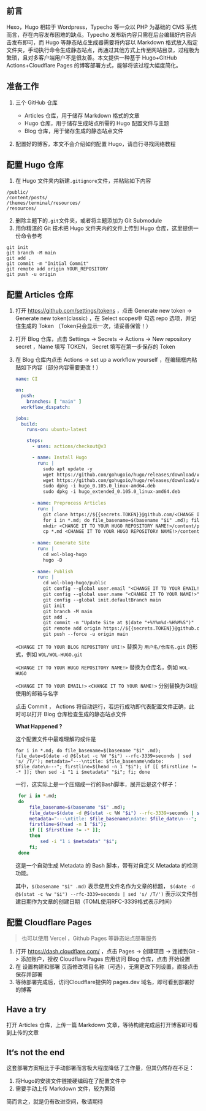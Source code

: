 ## 前言

Hexo，Hugo 相较于 Wordpress，Typecho 等一众以 PHP 为基础的 CMS 系统而言，存在内容发布困难的缺点。Typecho 发布新内容只需在后台编辑好内容点击发布即可，而 Hugo 等静态站点生成器需要将内容以 Markdown 格式放入指定文件夹，手动执行命令生成静态站点，再通过其他方式上传至网站目录，过程极为繁琐，且对多客户端用户不是很友善。本文提供一种基于 Hugo+GItHub Actions+Cloudflare Pages 的博客部署方式，能够将该过程大幅度简化。

## 准备工作

1. 三个 GitHub 仓库
   - Articles 仓库，用于储存 Markdown 格式的文章
   - Hugo 仓库，用于储存生成站点所需的 Hugo 配置文件与主题
   - Blog 仓库，用于储存生成的静态站点文件

2. 配置好的博客，本文不会介绍如何配置 Hugo，请自行寻找网络教程

## 配置 Hugo 仓库

1. 在 Hugo 文件夹内新建`.gitignore`文件，并粘贴如下内容

```
/public/
/content/posts/
/themes/terminal/resources/
/resources/
```

2. 删除主题下的`.git`文件夹，或者将主题添加为 Git Submodule
3. 用你精湛的 Git 技术把 Hugo 文件夹内的文件上传到 Hugo 仓库，这里提供一份命令参考
```
git init
git branch -M main
git add .
git commit -m "Initial Commit"
git remote add origin YOUR_REPOSITORY
git push -u origin
```

## 配置 Articles 仓库

1. 打开 https://github.com/settings/tokens ，点击 Generate new token -> Generate new token(classic) ，在 Select scopes中 勾选 repo 选项，并记住生成的 Token （Token只会显示一次，请妥善保管！）

2. 打开 Blog 仓库，点击 Settings -> Secrets -> Actions -> New repository secret ，Name 填写 TOKEN， Secret 填写在第一步保存的 Token

3. 在 Blog 仓库内点击 Actions -> set up a workflow yourself ，在编辑框内粘贴如下内容（部分内容需要更改！）

   ```yaml
   name: CI
   
   on:
     push:
       branches: [ "main" ]
     workflow_dispatch:
   
   jobs:
     build:
       runs-on: ubuntu-latest
   
       steps:
         - uses: actions/checkout@v3
   
         - name: Install Hugo
           run: |
             sudo apt update -y
             wget https://github.com/gohugoio/hugo/releases/download/v0.105.0/hugo_0.105.0_linux-amd64.deb
             wget https://github.com/gohugoio/hugo/releases/download/v0.105.0/hugo_extended_0.105.0_linux-amd64.deb
             sudo dpkg -i hugo_0.105.0_linux-amd64.deb 
             sudo dpkg -i hugo_extended_0.105.0_linux-amd64.deb
             
         - name: Preprocess Articles
           run: |
             git clone https://${{secrets.TOKEN}}@github.com/<CHANGE IT TO YOUR HUGO REPOSITORY URI!>
             for i in *.md; do file_basename=$(basename "$i" .md); file_date=$(date -d @$(stat -c %W "$i") --rfc-3339=seconds | sed 's/ /T/'); metadata="---\ntitle: $file_basename\ndate: $file_date\n---"; firstline=$(head -n 1 "$i"); if [[ $firstline != -* ]]; then sed -i "1 i $metadata" "$i"; fi; done
             mkdir <CHANGE IT TO YOUR HUGO REPOSITORY NAME!>/content/posts
             cp *.md <CHANGE IT TO YOUR HUGO REPOSITORY NAME!>/content/posts
           
         - name: Generate Site
           run: |
             cd wol-blog-hugo
             hugo -D
         
         - name: Publish
           run: |
             cd wol-blog-hugo/public
             git config --global user.email "<CHANGE IT TO YOUR EMAIL!>"
             git config --global user.name "<CHANGE IT TO YOUR NAME!>"
             git config --global init.defaultBranch main
             git init
             git branch -M main
             git add .
             git commit -m "Update Site at $(date "+%Y%m%d-%H%M%S")"
             git remote add origin https://${{secrets.TOKEN}}@github.com/<CHANGE IT TO YOUR BLOG REPOSITORY URI!>
             git push --force -u origin main
   ```

   `<CHANGE IT TO YOUR BLOG REPOSITORY URI!>` 替换为 `用户名/仓库名.git` 的形式，例如 `WOL/WOL-HUGO.git`
   
   `<CHANGE IT TO YOUR HUGO REPOSITORY NAME!>` 替换为仓库名，例如 `WOL-HUGO`
   
   `<CHANGE IT TO YOUR EMAIL!>` `<CHANGE IT TO YOUR NAME!>` 分别替换为Git应使用的邮箱与名字
   
   点击 Commit ， Actions 将自动运行，若运行成功即代表配置文件正确，此时可以打开 Blog 仓库检查生成的静态站点文件
   
   **What Happened ?**
   
   这个配置文件中最难理解的或许是

   `for i in *.md; do file_basename=$(basename "$i" .md); file_date=$(date -d @$(stat -c %W "$i") --rfc-3339=seconds | sed 's/ /T/'); metadata="---\ntitle: $file_basename\ndate: $file_date\n---"; firstline=$(head -n 1 "$i"); if [[ $firstline != -* ]]; then sed -i "1 i $metadata" "$i"; fi; done`

   一行，这实际上是一个压缩成一行的Bash脚本，展开后是这个样子：
   
   ```bash
    for i in *.md;
    do
        file_basename=$(basename "$i" .md);
        file_date=$(date -d @$(stat -c %W "$i") --rfc-3339=seconds | sed 's/ /T/');
        metadata="---\ntitle: $file_basename\ndate: $file_date\n---";
        firstline=$(head -n 1 "$i");
        if [[ $firstline != -* ]];
        then
            sed -i "1 i $metadata" "$i";
        fi;
    done
   ```

   这是一个自动生成 Metadata 的 Bash 脚本，带有对自定义 Metadata 的检测功能。

   其中，`$(basename "$i" .md)` 表示使用文件名作为文章的标题， `$(date -d @$(stat -c %w "$i") --rfc-3339=seconds | sed 's/ /T/')` 表示以文件创建日期作为文章的创建日期（TOML使用RFC-3339格式表示时间）

## 配置 Cloudflare Pages

> 也可以使用 Vercel ，Github Pages 等静态站点部署服务

1. 打开 https://dash.cloudflare.com/ ，点击 Pages -> 创建项目 -> 连接到Git -> 添加账户，授权 Cloudflare Pages 应用访问 Blog 仓库，点击 开始设置
2. 在 设置构建和部署 页面修改项目名称（可选），无需更改下列设置，直接点击 保存并部署
3. 等待部署完成后，访问Cloudflare提供的 pages.dev 域名，即可看到部署好的博客

## Have a try

打开 Articles 仓库，上传一篇 Markdown 文章，等待构建完成后打开博客即可看到上传的文章

## It‘s not the end

这套部署方案相比于手动部署而言极大程度降低了工作量，但其仍然存在不足：

1. 将Hugo的安装文件链接硬编码在了配置文件中
2. 需要手动上传 Markdown 文件，较为繁琐

简而言之，就是仍有改进空间，敬请期待
